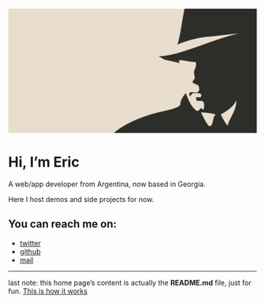 ![flatlinediver](public/images/flatlinediver.png)

# Hi, I&rsquo;m Eric

A web/app developer from Argentina, now based in Georgia.

Here I host demos and side projects for now.

## You can reach me on:

- [twitter](https://twitter.com/flatlinediver)
- [github](https://github.com/flatlinediver)
- [mail](mailto:contact@flatlinediver.com)

---

last note: this home page&rsquo;s content is actually the **README.md** file, just for fun.
[This is how it works](https://github.com/flatlinediver/flatlinediver/blob/master/src/home-data/bundle-home.ts)
